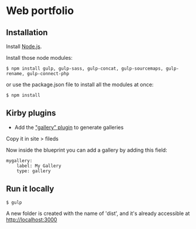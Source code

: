 # Web portfolio

## Installation

Install [Node.js](https://nodejs.org/en/).

Install those node modules:

```
$ npm install gulp, gulp-sass, gulp-concat, gulp-sourcemaps, gulp-rename, gulp-connect-php
```

or use the package.json file to install all the modules at once:

```
$ npm install
```

## Kirby plugins

- Add the ["gallery" plugin](https://github.com/TimOetting/kirby-gallery) to generate galleries

Copy it in site > fileds

Now inside the blueprint you can add a gallery by adding this field:

```
mygallery:
    label: My Gallery
    type: gallery
```

## Run it locally

```
$ gulp
```

A new folder is created with the name of 'dist', and it's already accessible at [http://localhost:3000](http://localhost:3000)